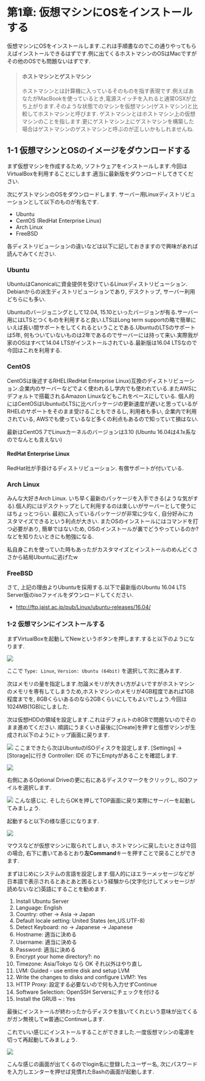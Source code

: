 # 第1章: 仮想マシンにOSをインストールする

仮想マシンにOSをインストールします.これは手順書なのでこの通りやってもらえばインストールできるはずです.例に出てくるホストマシンのOSはMacですがその他のOSでも問題ないはずです.


> #### ホストマシンとゲストマシン
> ホストマシンとは計算機に入っているそのものを指す表現です.例えばあなたがMacBookを使っているとき,電源スイッチを入れると通常OSXが立ち上がります.そのような状態でのマシンを仮想マシン(ゲストマシン)と比較してホストマシンと呼びます.
> ゲストマシンとはホストマシン上の仮想マシンのことを指します.更にゲストマシン上にゲストマシンを構築した場合はゲストマシンのゲストマシンと呼ぶのが正しいかもしれませんね.

## 1-1 仮想マシンとOSのイメージをダウンロードする

まず仮想マシンを作成するため, ソフトウェアをインストールします.今回はVirtualBoxを利用することにします.適当に最新版をダウンロードしてきてください.

次にゲストマシンのOSをダウンロードします.
サーバー用Linuxディストリビューションとして以下のものが有名です.

* Ubuntu 
* CentOS (RedHat Enterprise Linux)
* Arch Linux
* FreeBSD

各ディストリビューションの違いなどは以下に記しておきますので興味があれば読んでみてください.

### Ubuntu
UbuntuはCanonicalに資金提供を受けているLinuxディストリビューション.
Debianからの派生ディストリビューションであり, デスクトップ, サーバー利用どちらにも多い.

Ubuntuのバージョニングとして12.04, 15.10といったバージョンが有る.サーバー用にはLTSとつくものを利用すると良い.LTSはLong term supportの略で簡単にいえば長い間サポートをしてくれるということである.UbuntuのLTSのサポートは5年, 何もついていないものは2年であるのでサーバーには持って来い.実際我が家のOSはすべて14.04 LTSがインストールされている.最新版は16.04 LTSなので今回はこれを利用する.

### CentOS
CentOSは後述するRHEL(RedHat Enterprise Linux)互換のディストリビューション.企業内のサーバーなどでよく使われるし学内でも使われている.またAWSにデフォルトで搭載されるAmazon Linuxなどもこれをベースにしている.
個人的にはCentOSはUbuntuのLTSに比べパッケージの更新速度が遅いと思っているがRHELのサポートをそのまま受けることもできるし, 利用者も多い, 企業内で利用されている, AWSでも使っているなど多くの利点もあるので知っていて損はない.

最新はCentOS 7でLinuxカーネルのバージョンは3.10 (Ubuntu 16.04は4.1x系なのでなんとも言えない)

#### RedHat Enterprise Linux
RedHat社が手掛けるディストリビューション. 有償サポートが付いている.

### Arch Linux
みんな大好きArch Linux. いち早く最新のパッケージを入手できる(ような気がする).個人的にはデスクトップとして利用するのは楽しいがサーバーとして使うにはちょっとつらい.
最初に入っているパッケージが非常に少なく, 自分好みにカスタマイズできるという利点が大きい.
またOSのインストールにはコマンドを打つ必要があり, 簡単ではないため, OSのインストールが裏でどうやっているのか? などを知りたいときにも勉強になる.

私自身これを使っていた時もあったがカスタマイズとインストールのめんどくささから結局Ubuntuに逃げたw

### FreeBSD

さて, 上記の理由よりUbuntuを採用する.以下で最新版のUbuntu 16.04 LTS Server版のisoファイルをダウンロードしてください.

* http://ftp.jaist.ac.jp/pub/Linux/ubuntu-releases/16.04/

### 1-2 仮想マシンにインストールする
まずVirtualBoxを起動してNewというボタンを押します.すると以下のようになります.

![](img/01_VirtualBox_New.png)

ここで `Type: Linux`, `Version: Ubuntu (64bit)` を選択して次に進みます.

次はメモリの量を指定します.勿論メモリが大きい方がよいですがホストマシンのメモリを専有してしまうため,ホストマシンのメモリが4GB程度であれば1GB程度までを, 8GBくらいあるのなら2GBくらいにしてもよいでしょう.今回は1024MB(1GB)にしました.

次は仮想HDDの領域を設定します.これはデフォルトの8GBで問題ないのでそのまま進めてください.
順調にうまくいき最後に[Create]を押すと仮想マシンが生成され以下のようにトップ画面に戻ります.

![](img/01_VirtualBox_Top.png)
ここまできたら次はUbuntuのISOディスクを設定します.
[Settings] -> [Storage]に行き Controller: IDE の下にEmptyがあることを確認します.

![](img/01_VirtualBox_Storage.png)

右側にあるOptional Driveの更に右にあるディスクマークをクリックし, ISOファイルを選択します.

![](img/01_VirtualBox_Storage_after.png)
こんな感じに. そしたらOKを押してTOP画面に戻り実際にサーバーを起動してみましょう.

起動すると以下の様な感じになります.

![](img/01_Install_start.png)

マウスなどが仮想マシンに取られてしまい, ホストマシンに戻したいときは今回の場合, 右下に書いてあるとおり**左Command**キーを押すことで戻ることができます.

まずはじめにシステムの言語を設定します.個人的にはエラーメッセージなどが日本語で表示されるとあとあと困るという経験から(文字化けしてメッセージが読めないなど)英語にすることを勧めます.

1. Install Ubuntu Server
2. Language: English
3. Country: other -> Asia -> Japan
4. Default locale setting: United States (en_US.UTF-8)
5. Detect Keyboard: no -> Japanese -> Japanese
6. Hostname: 適当に決める
7. Username: 適当に決める
8. Password: 適当に決める
9. Encrypt your home directory?: no
10. Timezone: Asia/Tokyo なら OK それ以外はやり直し
11. LVM: Guided - use entire disk and setup LVM
12. Write the changes to disks and configure LVM?: Yes
13. HTTP Proxy: 設定する必要ないので何も入力せずContinue
14. Software Selection: OpenSSH Serversにチェックを付ける
15. Install the GRUB ~ : Yes

最後にインストールが終わったからディスクを抜いてくれという意味が出てくるがガン無視してw普通にContinueします.

これでいい感じにインストールすることができました.一度仮想マシンの電源を切って再起動してみましょう.

![](img/01_Boot.png)

こんな感じの画面が出てくるのでlogin名に登録したユーザー名, 次にパスワードを入力しエンターを押せば見慣れたBashの画面が起動します.




